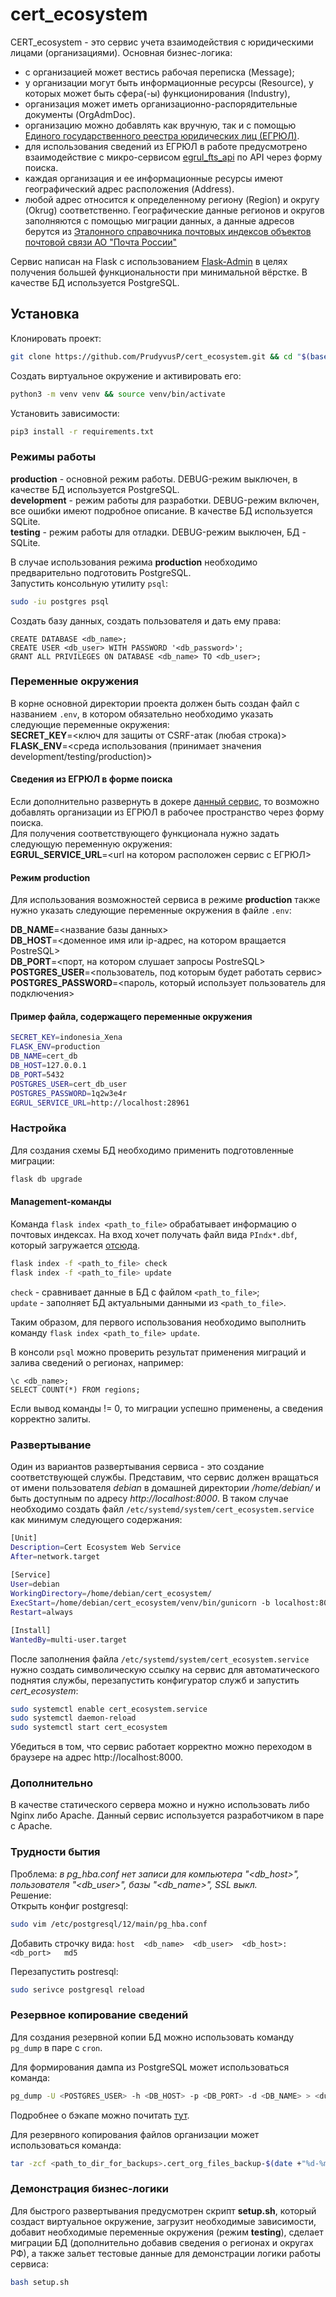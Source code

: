 # cert_ecosystem

CERT_ecosystem - это сервис учета взаимодействия с юридическими лицами (организациями).
Основная бизнес-логика:
* с организацией может вестись рабочая переписка (Message);
* у организации могут быть информационные ресурсы (Resource), у которых может быть сфера(-ы) функционирования (Industry),
* организация может иметь организационно-распорядительные документы (OrgAdmDoc).
* организацию можно добавлять как вручную, так и с помощью 
[Единого государственного реестра юридических лиц (ЕГРЮЛ)](https://ru.wikipedia.org/wiki/%D0%95%D0%B4%D0%B8%D0%BD%D1%8B%D0%B9_%D0%B3%D0%BE%D1%81%D1%83%D0%B4%D0%B0%D1%80%D1%81%D1%82%D0%B2%D0%B5%D0%BD%D0%BD%D1%8B%D0%B9_%D1%80%D0%B5%D0%B5%D1%81%D1%82%D1%80_%D1%8E%D1%80%D0%B8%D0%B4%D0%B8%D1%87%D0%B5%D1%81%D0%BA%D0%B8%D1%85_%D0%BB%D0%B8%D1%86). 
* для использования сведений из ЕГРЮЛ в работе предусмотрено взаимодействие
с микро-сервисом [egrul_fts_api](https://github.com/PrudyvusP/egrul_fts_api) по API через форму поиска.  
* каждая организация и ее информационные ресурсы имеют географический адрес расположения (Address).
* любой адрес относится к определенному региону (Region) и округу (Okrug) соответственно.
Географические данные регионов и округов заполняются с помощью миграции данных, а данные адресов берутся из 
[Эталонного справочника почтовых индексов объектов почтовой связи АО "Почта России"](https://www.pochta.ru/support/database/ops)

Сервис написан на Flask с использованием [Flask-Admin](https://flask-admin.readthedocs.io/en/latest/)
в целях получения большей функциональности при минимальной вёрстке. В качестве БД используется PostgreSQL.


## Установка

Клонировать проект:
```bash
git clone https://github.com/PrudyvusP/cert_ecosystem.git && cd "$(basename "$_" .git)"
```

Создать виртуальное окружение и активировать его:
```bash
python3 -m venv venv && source venv/bin/activate
```

Установить зависимости:
```bash
pip3 install -r requirements.txt
```

### Режимы работы

**production** - основной режим работы. DEBUG-режим выключен, в качестве БД используется PostgreSQL.  
**development** - режим работы для разработки. DEBUG-режим включен, все ошибки имеют подробное описание.
В качестве БД используется SQLite.  
**testing** - режим работы для отладки. DEBUG-режим выключен, БД - SQLite.  

В случае использования режима **production** необходимо предварительно подготовить PostgreSQL.  
Запустить консольную утилиту `psql`:

```bash
sudo -iu postgres psql
```

Cоздать базу данных, создать пользователя и дать ему права:
```psql
CREATE DATABASE <db_name>;
CREATE USER <db_user> WITH PASSWORD '<db_password>';
GRANT ALL PRIVILEGES ON DATABASE <db_name> TO <db_user>;
```

### Переменные окружения


В корне основной директории проекта должен быть создан файл с названием `.env`, в котором обязательно необходимо
указать следующие переменные окружения:  
**SECRET_KEY**=<ключ для защиты от CSRF-атак (любая строка)>  
**FLASK_ENV**=<среда использования (принимает значения development/testing/production)>  

#### Сведения из ЕГРЮЛ в форме поиска


Если дополнительно развернуть в докере [данный сервис](https://github.com/PrudyvusP/egrul_fts_api),
то возможно добавлять организации из ЕГРЮЛ в рабочее пространство через форму поиска.  
Для получения соответствующего функционала нужно задать следующую переменную окружения:  
**EGRUL_SERVICE_URL**=<url на котором расположен сервис с ЕГРЮЛ>

#### Режим production


Для использования возможностей сервиса в режиме **production** также нужно указать следующие
переменные окружения в файле `.env`:

**DB_NAME**=<название базы данных>  
**DB_HOST**=<доменное имя или ip-адрес, на котором вращается PostreSQL>  
**DB_PORT**=<порт, на котором слушает запросы PostreSQL>  
**POSTGRES_USER**=<пользователь, под которым будет работать сервис>  
**POSTGRES_PASSWORD**=<пароль, который использует пользователь для подключения>  

#### Пример файла, содержащего переменные окружения


```bash
SECRET_KEY=indonesia_Xena
FLASK_ENV=production
DB_NAME=cert_db
DB_HOST=127.0.0.1
DB_PORT=5432
POSTGRES_USER=cert_db_user
POSTGRES_PASSWORD=1q2w3e4r
EGRUL_SERVICE_URL=http://localhost:28961
```

### Настройка 


Для создания схемы БД необходимо применить подготовленные миграции:
```bash
flask db upgrade
```

#### Management-команды

Команда `flask index <path_to_file>` обрабатывает информацию о почтовых индексах. 
На вход хочет получать файл вида ```PIndx*.dbf```, 
который загружается [отсюда](https://www.pochta.ru/support/database/ops).

```bash
flask index -f <path_to_file> check
flask index -f <path_to_file> update
```
`check` - сравнивает данные в БД с файлом `<path_to_file>`;  
`update` - заполняет БД актуальными данными из `<path_to_file>`.

Таким образом, для первого использования необходимо выполнить команду `flask index <path_to_file> update`.

В консоли `psql` можно проверить результат применения миграций и залива сведений о регионах, например:
```psql
\c <db_name>;
SELECT COUNT(*) FROM regions;
```
Если вывод команды != 0, то миграции успешно применены, а сведения корректно залиты.


### Развертывание

Один из вариантов развертывания сервиса - это создание соответствующей службы.
Представим, что сервис должен вращаться от имени пользователя *debian* в домашней 
директории */home/debian/* и быть доступным по адресу *http://localhost:8000*.
В таком случае необходимо создать файл `/etc/systemd/system/cert_ecosystem.service`
как минимум следующего содержания:

```bash
[Unit]
Description=Cert Ecosystem Web Service
After=network.target
 
[Service]
User=debian
WorkingDirectory=/home/debian/cert_ecosystem/
ExecStart=/home/debian/cert_ecosystem/venv/bin/gunicorn -b localhost:8000 -w 3 app:app --access-logfile -
Restart=always

[Install]
WantedBy=multi-user.target
```

После заполнения файла `/etc/systemd/system/cert_ecosystem.service`
нужно создать символическую ссылку на сервис для автоматического поднятия службы, 
перезапустить конфигуратор служб и запустить *cert_ecosystem*:
```bash
sudo systemctl enable cert_ecosystem.service
sudo systemctl daemon-reload
sudo systemctl start cert_ecosystem
```

Убедиться в том, что сервис работает корректно можно переходом в браузере на адрес
http://localhost:8000.

### Дополнительно


В качестве статического сервера можно и нужно использовать либо Nginx либо Apache.
Данный сервис используется разработчиком в паре с Apache.


### Трудности бытия


Проблема:
*в pg_hba.conf нет записи для компьютера "<db_host>", пользователя "<db_user>",
базы "<db_name>", SSL выкл.*  
Решение:  
Открыть конфиг postgresql:
```bash
sudo vim /etc/postgresql/12/main/pg_hba.conf
```
Добавить строчку вида: `host  <db_name>  <db_user>  <db_host>:<db_port>   md5`

Перезапустить postresql:
```bash
sudo serivce postgresql reload
```

### Резервное копирование сведений

Для создания резервной копии БД можно использовать команду `pg_dump` в паре с `cron`.

Для формирования дампа из PostgreSQL может использоваться команда:
```bash
pg_dump -U <POSTGRES_USER> -h <DB_HOST> -p <DB_PORT> -d <DB_NAME> > <dump_name>.sql
```
Подробнее о бэкапе можно почитать [тут](https://habr.com/ru/post/595641/).

Для резервного копирования файлов организации может использоваться команда:
```bash
tar -zcf <path_to_dir_for_backups>.cert_org_files_backup-$(date +"%d-%m-%Y_%H-%M").tar.gz -C <path_to_dir_with_service>/cert_ecosystem/organizations/static/organizations .  
```
### Демонстрация бизнес-логики

Для быстрого развертывания предусмотрен скрипт **setup.sh**, который создаст виртуальное
окружение, загрузит необходимые зависимости, добавит необходимые переменные окружения (режим **testing**), 
сделает миграции БД (дополнительно добавив сведения о регионах и округах РФ), а также
зальет тестовые данные для демонстрации логики работы сервиса:

```bash
bash setup.sh
```